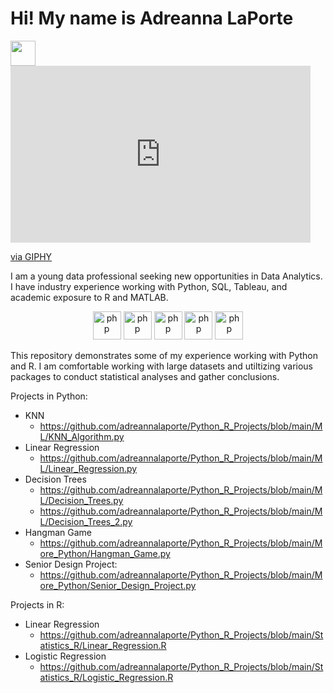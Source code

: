 # Hi! My name is Adreanna LaPorte

<img src="https://media.giphy.com/media/vFKqnCdLPNOKc/giphy.gif" width="40" height="40" />
<iframe src="https://giphy.com/embed/LoX8yc1ngPCvu" width="480" height="283" frameBorder="0" class="giphy-embed" allowFullScreen></iframe><p><a href="https://giphy.com/gifs/hair-comment-mate-LoX8yc1ngPCvu">via GIPHY</a></p>

I am a young data professional seeking new opportunities in Data Analytics. 
I have industry experience working with Python, SQL, Tableau, and academic exposure to R and MATLAB. 


<p align="center">
<img src="https://cdn.jsdelivr.net/gh/devicons/devicon/icons/r/r-original.svg" alt="php" width="45" height="45"/>
<img src="https://cdn.jsdelivr.net/gh/devicons/devicon/icons/python/python-original.svg" alt="php" width="45" height="45"/>
<img src="https://cdn.jsdelivr.net/gh/devicons/devicon/icons/mysql/mysql-original.svg" alt="php" width="45" height="45"/>
<img src="https://cdn.jsdelivr.net/gh/devicons/devicon/icons/matlab/matlab-original.svg" alt="php" width="45" height="45"/>
<img src="https://cdn.jsdelivr.net/gh/devicons/devicon/icons/github/github-original.svg" alt="php" width="45" height="45"/>
          
</p>
          

This repository demonstrates some of my experience working with Python and R. 
I am comfortable working with large datasets and utiltizing various packages to conduct statistical analyses and gather conclusions. 


Projects in Python:
- KNN
  - https://github.com/adreannalaporte/Python_R_Projects/blob/main/ML/KNN_Algorithm.py
- Linear Regression
  - https://github.com/adreannalaporte/Python_R_Projects/blob/main/ML/Linear_Regression.py
- Decision Trees
  - https://github.com/adreannalaporte/Python_R_Projects/blob/main/ML/Decision_Trees.py
  - https://github.com/adreannalaporte/Python_R_Projects/blob/main/ML/Decision_Trees_2.py
- Hangman Game
  - https://github.com/adreannalaporte/Python_R_Projects/blob/main/More_Python/Hangman_Game.py
- Senior Design Project:
  - https://github.com/adreannalaporte/Python_R_Projects/blob/main/More_Python/Senior_Design_Project.py


Projects in R:
- Linear Regression
  - https://github.com/adreannalaporte/Python_R_Projects/blob/main/Statistics_R/Linear_Regression.R
- Logistic Regression
  - https://github.com/adreannalaporte/Python_R_Projects/blob/main/Statistics_R/Logistic_Regression.R

  
